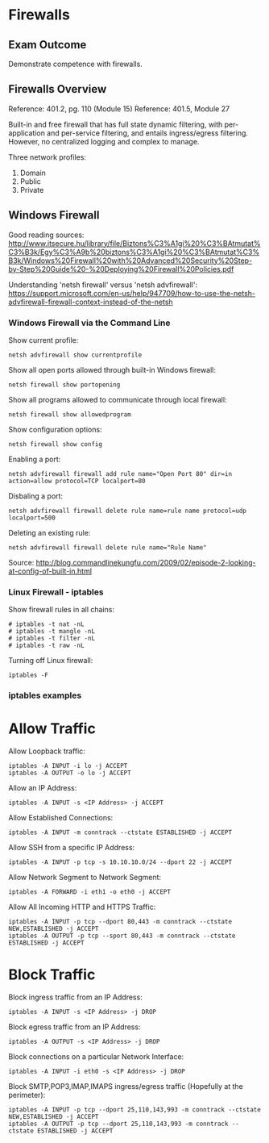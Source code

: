 # Firewalls

## Exam Outcome

Demonstrate competence with firewalls.

## Firewalls Overview

Reference:  401.2, pg. 110 (Module 15)
Reference:  401.5, Module 27

Built-in and free firewall that has full state dynamic filtering, with per-application and per-service filtering, and entails ingress/egress filtering.  However, no centralized logging and complex to manage.

Three network profiles:

1. Domain
2. Public
3. Private

## Windows Firewall

Good reading sources:
http://www.itsecure.hu/library/file/Biztons%C3%A1gi%20%C3%BAtmutat%C3%B3k/Egy%C3%A9b%20biztons%C3%A1gi%20%C3%BAtmutat%C3%B3k/Windows%20Firewall%20with%20Advanced%20Security%20Step-by-Step%20Guide%20-%20Deploying%20Firewall%20Policies.pdf

Understanding 'netsh firewall' versus 'netsh advfirewall':
https://support.microsoft.com/en-us/help/947709/how-to-use-the-netsh-advfirewall-firewall-context-instead-of-the-netsh

### Windows Firewall via the Command Line

Show current profile:

```
netsh advfirewall show currentprofile
```

Show all open ports allowed through built-in Windows firewall:

```
netsh firewall show portopening
```

Show all programs allowed to communicate through local firewall:

```
netsh firewall show allowedprogram
```

Show configuration options:

```
netsh firewall show config
```

Enabling a port:

```
netsh advfirewall firewall add rule name="Open Port 80" dir=in action=allow protocol=TCP localport=80
```

Disbaling a port:

```
netsh advfirewall firewall delete rule name=rule name protocol=udp localport=500
```

Deleting an existing rule:

```
netsh advfirewall firewall delete rule name="Rule Name"
```


Source:  http://blog.commandlinekungfu.com/2009/02/episode-2-looking-at-config-of-built-in.html

### Linux Firewall - iptables

Show firewall rules in all chains:

```
# iptables -t nat -nL
# iptables -t mangle -nL
# iptables -t filter -nL
# iptables -t raw -nL
```

Turning off Linux firewall:

```
iptables -F
```

### iptables examples

# Allow Traffic

Allow Loopback traffic:
```
iptables -A INPUT -i lo -j ACCEPT
iptables -A OUTPUT -o lo -j ACCEPT
```

Allow an IP Address:
```
iptables -A INPUT -s <IP Address> -j ACCEPT
```

Allow Established Connections:
```
iptables -A INPUT -m conntrack --ctstate ESTABLISHED -j ACCEPT
```

Allow SSH from a specific IP Address:
```
iptables -A INPUT -p tcp -s 10.10.10.0/24 --dport 22 -j ACCEPT
```

Allow Network Segment to Network Segment:
```
iptables -A FORWARD -i eth1 -o eth0 -j ACCEPT
```

Allow All Incoming HTTP and HTTPS Traffic:
```
iptables -A INPUT -p tcp --dport 80,443 -m conntrack --ctstate NEW,ESTABLISHED -j ACCEPT
iptables -A OUTPUT -p tcp --sport 80,443 -m conntrack --ctstate ESTABLISHED -j ACCEPT
```

# Block Traffic

Block ingress traffic from an IP Address:
```
iptables -A INPUT -s <IP Address> -j DROP
```

Block egress traffic from an IP Address:
```
iptables -A OUTPUT -s <IP Address> -j DROP
```

Block connections on a particular Network Interface:
```
iptables -A INPUT -i eth0 -s <IP Address> -j DROP
```

Block SMTP,POP3,IMAP,IMAPS ingress/egress traffic (Hopefully at the perimeter):
```
iptables -A INPUT -p tcp --dport 25,110,143,993 -m conntrack --ctstate NEW,ESTABLISHED -j ACCEPT
iptables -A OUTPUT -p tcp --dport 25,110,143,993 -m conntrack --ctstate ESTABLISHED -j ACCEPT
```
